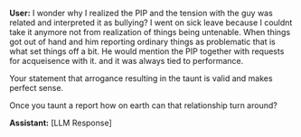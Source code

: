 **User:**
I wonder why I realized the PIP and the tension with the guy was related and interpreted it as bullying? I went on sick leave because I couldnt take it anymore not from realization of things being untenable. When things got out of hand and him reporting ordinary things as problematic that is what set things off a bit. He would mention the PIP together with requests for acqueisence with it. and it was always tied to performance. 

Your statement that arrogance resulting in the taunt is valid and makes perfect sense. 

Once you taunt a report how on earth can that relationship turn around? 

**Assistant:**
[LLM Response]

